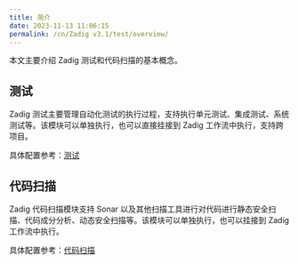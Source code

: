 ```yaml
---
title: 简介
date: 2023-11-13 11:06:15
permalink: /cn/Zadig v3.1/test/overview/
---
```


本文主要介绍 Zadig 测试和代码扫描的基本概念。

## 测试

Zadig 测试主要管理自动化测试的执行过程，支持执行单元测试、集成测试、系统测试等。该模块可以单独执行，也可以直接挂接到 Zadig 工作流中执行，支持跨项目。

具体配置参考：[测试](/cn/Zadig%20v3.1/project/test/)

## 代码扫描

Zadig 代码扫描模块支持 Sonar 以及其他扫描工具进行对代码进行静态安全扫描、代码成分分析、动态安全扫描等。该模块可以单独执行，也可以挂接到 Zadig 工作流中执行。

具体配置参考：[代码扫描](/cn/Zadig%20v3.1/project/scan/)

